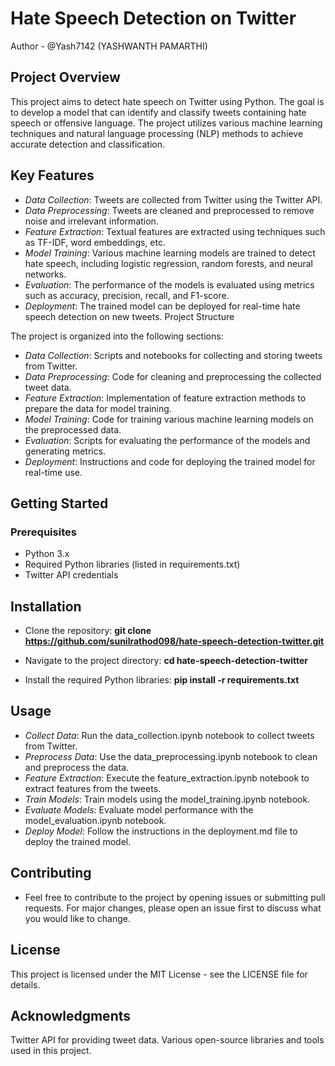 # Hate Speech Detection on Twitter


Author - @Yash7142  (YASHWANTH PAMARTHI)

## Project Overview

This project aims to detect hate speech on Twitter using Python. The goal is to develop a model that can identify and classify tweets containing hate speech or offensive language. The project utilizes various machine learning techniques and natural language processing (NLP) methods to achieve accurate detection and classification.


## Key Features

- *Data Collection*: Tweets are collected from Twitter using the Twitter API.
- *Data Preprocessing*: Tweets are cleaned and preprocessed to remove noise and irrelevant information.
- *Feature Extraction*: Textual features are extracted using techniques such as TF-IDF, word embeddings, etc.
- *Model Training*: Various machine learning models are trained to detect hate speech, including logistic regression, random forests, and neural networks.
- *Evaluation*: The performance of the models is evaluated using metrics such as accuracy, precision, recall, and F1-score.
- *Deployment*: The trained model can be deployed for real-time hate speech detection on new tweets.
Project Structure


The project is organized into the following sections:

- *Data Collection*: Scripts and notebooks for collecting and storing tweets from Twitter.
- *Data Preprocessing*: Code for cleaning and preprocessing the collected tweet data.
- *Feature Extraction*: Implementation of feature extraction methods to prepare the data for model training.
- *Model Training*: Code for training various machine learning models on the preprocessed data.
- *Evaluation*: Scripts for evaluating the performance of the models and generating metrics.
- *Deployment*: Instructions and code for deploying the trained model for real-time use.


## Getting Started
### Prerequisites

- Python 3.x
- Required Python libraries (listed in requirements.txt)
- Twitter API credentials


## Installation

- Clone the repository:
**git clone https://github.com/sunilrathod098/hate-speech-detection-twitter.git**

- Navigate to the project directory:
**cd hate-speech-detection-twitter**

- Install the required Python libraries:
**pip install -r requirements.txt**


## Usage

- *Collect Data*: Run the data_collection.ipynb notebook to collect tweets from Twitter.
- *Preprocess Data*: Use the data_preprocessing.ipynb notebook to clean and preprocess the data.
- *Feature Extraction*: Execute the feature_extraction.ipynb notebook to extract features from the tweets.
- *Train Models*: Train models using the model_training.ipynb notebook.
- *Evaluate Models*: Evaluate model performance with the model_evaluation.ipynb notebook.
- *Deploy Model*: Follow the instructions in the deployment.md file to deploy the trained model.


## Contributing

- Feel free to contribute to the project by opening issues or submitting pull requests. For major changes, please open an issue first to discuss what you would like to change.


## License
This project is licensed under the MIT License - see the LICENSE file for details.


## Acknowledgments
Twitter API for providing tweet data.
Various open-source libraries and tools used in this project.
